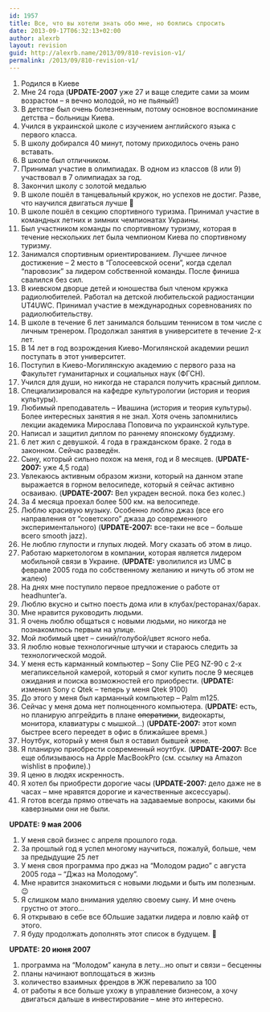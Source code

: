 ```yaml
---
id: 1957
title: Все, что вы хотели знать обо мне, но боялись спросить
date: 2013-09-17T06:32:13+02:00
author: alexrb
layout: revision
guid: http://alexrb.name/2013/09/810-revision-v1/
permalink: /2013/09/810-revision-v1/
---
```

<!--more-->

  1. Родился в Киеве 
  2. Мне 24 года (**UPDATE-2007** уже 27 и ваще следите сами за моим возрастом &#8211; я вечно молодой, но не пьяный!)
  3. В детстве был очень болезненным, потому основное воспоминание детства &#8211; больницы Киева. 
  4. Учился в украинской школе с изучением английского языка с первого класса. 
  5. В школу добирался 40 минут, потому приходилось очень рано вставать. 
  6. В школе был отличником.&nbsp; 
  7. Принимал участие в олимпиадах. В одном из классов (8 или 9) участвовал в 7 олимпиадах за год. 
  8. Закончил школу с золотой медалью 
  9. В школе пошёл в танцевальный кружок, но успехов не достиг. Разве, что научился двигаться лучше 🙂 
 10. В школе пошёл в секцию спортивного туризма. Принимал участие в командных летних и зимних чемпионатах Украины.&nbsp; 
 11. Был участником команды по спортивному туризму, которая в течение нескольких лет была чемпионом Киева по спортивному туризму. 
 12. Занимался спортивным ориентированием. Лучшее личное достижение &#8211; 2 место в &#8220;Голосеевской осени&#8221;, когда сделал &#8220;паровозик&#8221; за лидером собственной команды. После финиша свалился без сил. 
 13. В киевском дворце детей и юношества был членом кружка радиолюбителей. Работал на детской любительской радиостанции UT4UWC. Принимал участие в международных соревнованиях по радиолюбительству. 
 14. В школе в течение 6 лет занимался большим теннисом в том числе с личным тренером. Продолжал занятия в университете в течение 2-х лет. 
 15. В 14 лет в год возрождения Киево-Могилянской академии решил поступать в этот университет. 
 16. Поступил в Киево-Могилянскую академию с первого раза на Факультет гуманитарных и социальных наук (ФГСН). 
 17. Учился для души, но никогда не старался получить красный диплом. 
 18. Специализировался на кафедре культурологии (история и теория культуры). 
 19. Любимый преподаватель &#8211; Ивашина (история и теория культуры). Более интересных занятия я не знал. Хотя очень запомнились лекции академика Мирослава Поповича по украинской культуре. 
 20. Написал и защитил диплом по раннему японскому буддизму. 
 21. 6 лет жил с девушкой. 4 года в гражданском браке. 2 года в законном. Сейчас разведён. 
 22. Сыну, который сильно похож на меня, год и 8 месяцев. (**UPDATE-2007:** уже 4,5 года)
 23. Увлекаюсь активным образом жизни, который на данном этапе выражается в горном велосипеде, который я сейчас активно осваиваю. (**UPDATE-2007:** Вел украден весной. пока без колес.)
 24. За 4 месяца проехал более 500 км. на велосипеде. 
 25. Люблю красивую музыку. Особенно люблю джаз (все его направления от &#8220;советского&#8221; джаза до современного экспериментального) (**UPDATE-2007:** все-таки не все &#8211; больше всего smooth jazz). 
 26. Не люблю глупости и глупых людей. Могу сказать об этом в лицо. 
 27. Работаю маркетологом в компании, которая является лидером мобильной связи в Украине. (**UPDATE:** уволилился из UMC в феврале 2005 года по собственному желанию и ничуть об этом не жалею)
 28. На днях мне поступило первое предложение о работе от headhunter&#8217;a. 
 29. Люблю вкусно и сытно поесть дома или в клубах/ресторанах/барах. 
 30. Мне нравится руководить людьми. 
 31. Я очень люблю общаться с новыми людьми, но никогда не познакомлюсь первым на улице. 
 32. Мой любимый цвет &#8211; синий/голубой/цвет ясного неба. 
 33. Я люблю новые технологичные штучки и стараюсь следить за технологической модой. 
 34. У меня есть карманный компьютер &#8211; Sony Clie PEG NZ-90 с 2-х мегапиксельной камерой, который я смог купить после 9 месяцев ожидания и поиска возможностей его приобрести. (**UPDATE:** изменил Sony с Qtek &#8211; теперь у меня Qtek 9100)
 35. До этого у меня был карманный компьютер &#8211; Palm m125. 
 36. Сейчас у меня дома нет полноценного компьютера. (**UPDATE:** есть, но планирую апгрейдить в плане <strike>оперативки</strike>, видеокарты, монитора, клавиатуры с мышкой&#8230;) (**UPDATE-2007:** этот комп быстрее всего переедет в офис в ближайшее время.)
 37. Ноутбук, который у меня был я оставил бывшей жене. 
 38. Я планирую приобрести современный ноутбук. (**UPDATE-2007:** Все еще облизываюсь на Apple MacBookPro (см. ссылку на Amazon wishlist в профиле).)
 39. Я ценю в людях искренность. 
 40. Я хотел бы приобрести дорогие часы (**UPDATE-2007:** дело даже не в часах &#8211; мне нравятся дорогие и качественные аксессуары). 
 41. Я готов всегда прямо отвечать на задаваемые вопросы, какими бы каверзными они не были. 

**UPDATE: 9 мая 2006**

  1. У меня свой бизнес с апреля прошлого года.
  2. За прошлый год я успел многому научиться, пожалуй, больше, чем за предыдущие 25 лет
  3. У меня своя программа про джаз на &#8220;Молодом радио&#8221; с августа 2005 года &#8211; &#8220;Джаз на Молодому&#8221;.
  4. Мне нравится знакомиться с новыми людьми и быть им полезным. 😉
  5. Я слишком мало внимания уделяю своему сыну. И мне очень грустно от этого&#8230;
  6. Я открываю в себе все бОльшие задатки лидера и ловлю кайф от этого.
  7. Я буду продолжать дополнять этот список в будущем. 🙂 

**UPDATE: 20 июня 2007**

  1. программа на &#8220;Молодом&#8221; канула в лету&#8230;но опыт и связи &#8211; бесценны
  2. планы начинают воплощаться в жизнь
  3. количество взаимных френдов в ЖЖ перевалило за 100
  4. от работы я все больше ухожу в управление бизнесом, а хочу двигаться дальше в инвестирование &#8211; мне это интересно.